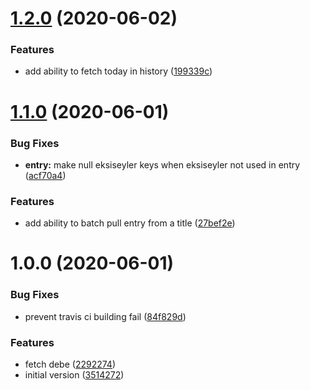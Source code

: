 # [1.2.0](https://github.com/ridvanaltun/eksi-sozluk/compare/v1.1.0...v1.2.0) (2020-06-02)


### Features

* add ability to fetch today in history ([199339c](https://github.com/ridvanaltun/eksi-sozluk/commit/199339c1d2b8e6731c8f84d016f69d11f9575be4))

# [1.1.0](https://github.com/ridvanaltun/eksi-sozluk/compare/v1.0.0...v1.1.0) (2020-06-01)


### Bug Fixes

* **entry:** make null eksiseyler keys when eksiseyler not used in entry ([acf70a4](https://github.com/ridvanaltun/eksi-sozluk/commit/acf70a417ae2002d1478053b8c18050de3228cb4))


### Features

* add ability to batch pull entry from a title ([27bef2e](https://github.com/ridvanaltun/eksi-sozluk/commit/27bef2ed75d62d5e7d78fdd0796a95ebc27cd8d4))

# 1.0.0 (2020-06-01)


### Bug Fixes

* prevent travis ci building fail ([84f829d](https://github.com/ridvanaltun/eksi-sozluk/commit/84f829dd70935ef9e092985a3e14f4b6b5d968af))


### Features

* fetch debe ([2292274](https://github.com/ridvanaltun/eksi-sozluk/commit/2292274f27e0f0dc5a88ab6b5796474eac551f44))
* initial version ([3514272](https://github.com/ridvanaltun/eksi-sozluk/commit/3514272077ac3c351ad0389a8c478a8d9df328ae))

